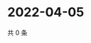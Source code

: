 # 2022-04-05

共 0 条

<!-- BEGIN WEIBO -->
<!-- 最后更新时间 Tue Apr 05 2022 18:15:35 GMT+0800 (China Standard Time) -->

<!-- END WEIBO -->
